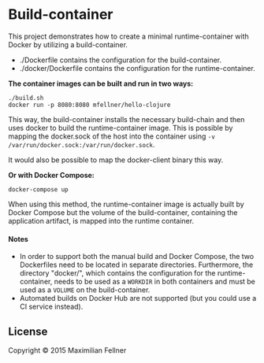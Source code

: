 # Build-container

This project demonstrates how to create a minimal runtime-container with Docker
by utilizing a build-container.

* ./Dockerfile contains the configuration for the build-container.
* ./docker/Dockerfile contains the configuration for the runtime-container.

**The container images can be built and run in two ways:**

    ./build.sh
    docker run -p 8080:8080 mfellner/hello-clojure

This way, the build-container installs the necessary build-chain and then
uses docker to build the runtime-container image. This is possible by mapping
the docker.sock of the host into the container using `-v /var/run/docker.sock:/var/run/docker.sock`.

It would also be possible to map the docker-client binary this way.

**Or with Docker Compose:**

    docker-compose up

When using this method, the runtime-container image is actually built by Docker Compose
but the volume of the build-container, containing the application artifact, is mapped
into the runtime container.

#### Notes

* In order to support both the manual build and Docker Compose, the two Dockerfiles
need to be located in separate directories. Furthermore, the directory "docker/", which
contains the configuration for the runtime-container, needs to be used as a `WORKDIR`
in both containers and must be used as a `VOLUME` on the build-container.
* Automated builds on Docker Hub are not supported (but you could use a CI service instead).

## License

Copyright © 2015 Maximilian Fellner
